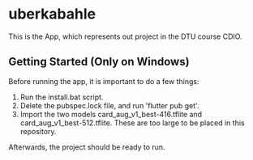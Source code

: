 # uberkabahle

This is the App, which represents out project in the DTU course CDIO.

## Getting Started (Only on Windows)

Before running the app, it is important to do a few things:
1. Run the install.bat script.
2. Delete the pubspec.lock file, and run 'flutter pub get'.
3. Import the two models card_aug_v1_best-416.tflite and card_aug_v1_best-512.tflite. These are too large to be placed in this repository.

Afterwards, the project should be ready to run.
